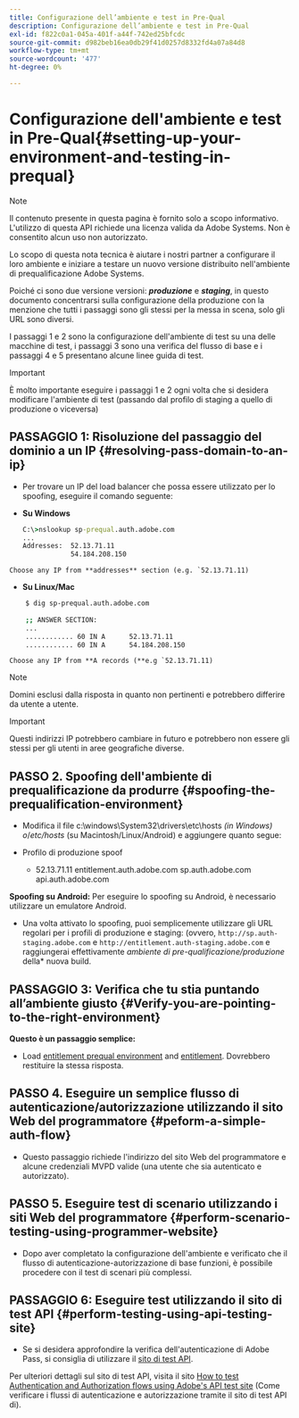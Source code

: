 ```yaml
---
title: Configurazione dell’ambiente e test in Pre-Qual
description: Configurazione dell’ambiente e test in Pre-Qual
exl-id: f822c0a1-045a-401f-a44f-742ed25bfcdc
source-git-commit: d982beb16ea0db29f41d0257d8332fd4a07a84d8
workflow-type: tm+mt
source-wordcount: '477'
ht-degree: 0%

---
```


# Configurazione dell&#39;ambiente e test in Pre-Qual{#setting-up-your-environment-and-testing-in-prequal}

>[!NOTE]
>
>Il contenuto presente in questa pagina è fornito solo a scopo informativo. L&#39;utilizzo di questa API richiede una licenza valida da Adobe Systems. Non è consentito alcun uso non autorizzato.

Lo scopo di questa nota tecnica è aiutare i nostri partner a configurare il loro ambiente e iniziare a testare un nuovo versione distribuito nell&#39;ambiente di prequalificazione Adobe Systems.

Poiché ci sono due versione versioni: ***produzione*** e ***staging***, in questo documento concentrarsi sulla configurazione della produzione con la menzione che tutti i passaggi sono gli stessi per la messa in scena, solo gli URL sono diversi.

I passaggi 1 e 2 sono la configurazione dell&#39;ambiente di test su una delle macchine di test, i passaggi 3 sono una verifica del flusso di base e i passaggi 4 e 5 presentano alcune linee guida di test.

>[!IMPORTANT]
>
> È molto importante eseguire i passaggi 1 e 2 ogni volta che si desidera modificare l&#39;ambiente di test (passando dal profilo di staging a quello di produzione o viceversa)


## PASSAGGIO 1: Risoluzione del passaggio del dominio a un IP {#resolving-pass-domain-to-an-ip}

* Per trovare un IP del load balancer che possa essere utilizzato per lo spoofing, eseguire il comando seguente:

* **Su Windows**

  ```cmd
  C:\>nslookup sp-prequal.auth.adobe.com
  ...
  Addresses:  52.13.71.11
              54.184.208.150
  ```

```Choose any IP from **addresses** section (e.g. `52.13.71.11)```

* **Su Linux/Mac**

```sh
    $ dig sp-prequal.auth.adobe.com
    
    ;; ANSWER SECTION:
    ...
    ............ 60 IN A      52.13.71.11
    ............ 60 IN A      54.184.208.150
```

```Choose any IP from **A records (**e.g `52.13.71.11)```

>[!NOTE]
>
>Domini esclusi dalla risposta in quanto non pertinenti e potrebbero differire da utente a utente.

>[!IMPORTANT]
>
> Questi indirizzi IP potrebbero cambiare in futuro e potrebbero non essere gli stessi per gli utenti in aree geografiche diverse.


## PASSO 2.  Spoofing dell&#39;ambiente di prequalificazione da produrre {#spoofing-the-prequalification-environment}

* Modifica il file c:\\windows\\System32\\drivers\\etc\\hosts *(in Windows) o*/*etc/hosts* (su Macintosh/Linux/Android) e aggiungere quanto segue:

* Profilo di produzione spoof
   * 52.13.71.11 entitlement.auth.adobe.com sp.auth.adobe.com api.auth.adobe.com

**Spoofing su Android:** Per eseguire lo spoofing su Android, è necessario utilizzare un emulatore Android.

* Una volta attivato lo spoofing, puoi semplicemente utilizzare gli URL regolari per i profili di produzione e staging: (ovvero, `http://sp.auth-staging.adobe.com` e `http://entitlement.auth-staging.adobe.com` e raggiungerai effettivamente *ambiente di pre-qualificazione/produzione* della* nuova build.


## PASSAGGIO 3:  Verifica che tu stia puntando all’ambiente giusto {#Verify-you-are-pointing-to-the-right-environment}

**Questo è un passaggio semplice:**

* Load [entitlement prequal environment](https://entitlement-prequal.auth.adobe.com/environment.html) and [entitlement](https://entitlement.auth.adobe.com/environment.html). Dovrebbero restituire la stessa risposta.


## PASSO 4.  Eseguire un semplice flusso di autenticazione/autorizzazione utilizzando il sito Web del programmatore {#peform-a-simple-auth-flow}

* Questo passaggio richiede l&#39;indirizzo del sito Web del programmatore e alcune credenziali MVPD valide (una utente che sia autenticato e autorizzato).

## PASSO 5.  Eseguire test di scenario utilizzando i siti Web del programmatore {#perform-scenario-testing-using-programmer-website}

* Dopo aver completato la configurazione dell&#39;ambiente e verificato che il flusso di autenticazione-autorizzazione di base funzioni, è possibile procedere con il test di scenari più complessi.


## PASSAGGIO 6:  Eseguire test utilizzando il sito di test API {#perform-testing-using-api-testing-site}

* Se si desidera approfondire la verifica dell&#39;autenticazione di Adobe Pass, si consiglia di utilizzare il [sito di test API](http://entitlement-prequal.auth.adobe.com/apitest/api.html).

Per ulteriori dettagli sul sito di test API, visita il sito [How to test Authentication and Authorization flows using Adobe&#39;s API test site](/help/authentication/notes-technical/test-authn-authz-flows-using-adobes-api-test-site.md) (Come verificare i flussi di autenticazione e autorizzazione tramite il sito di test API di).
